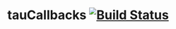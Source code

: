 # tauCallbacks [![Build Status](https://travis-ci.org/TargetProcess/tauCallbacks.svg?branch=develop)](https://travis-ci.org/TargetProcess/tauCallbacks)
